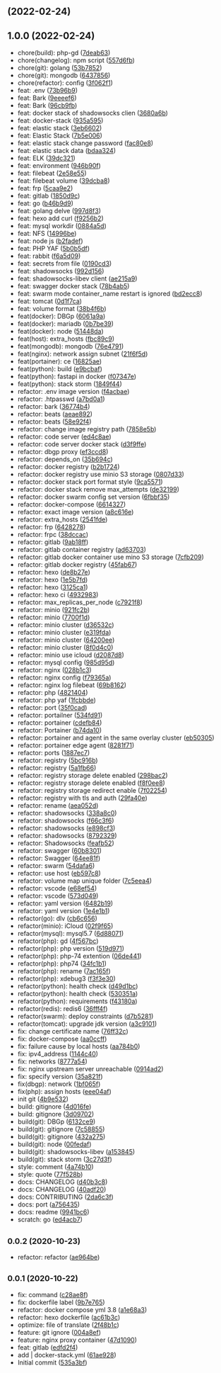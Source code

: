 ##  (2022-02-24)




## 1.0.0 (2022-02-24)

* chore(build): php-gd ([7deab63](https://github.com/example/docker/commit/7deab63))
* chore(changelog): npm script ([557d6fb](https://github.com/example/docker/commit/557d6fb))
* chore(git): golang ([53b7852](https://github.com/example/docker/commit/53b7852))
* chore(git): mongodb ([6437856](https://github.com/example/docker/commit/6437856))
* chore(refactor): config ([3f062f1](https://github.com/example/docker/commit/3f062f1))
* feat: .env ([73b96b9](https://github.com/example/docker/commit/73b96b9))
* feat: Bark ([9eeeef6](https://github.com/example/docker/commit/9eeeef6))
* feat: Bark ([96cb9fb](https://github.com/example/docker/commit/96cb9fb))
* feat: docker stack of shadowsocks clien ([3680a6b](https://github.com/example/docker/commit/3680a6b))
* feat: docker-stack ([935a595](https://github.com/example/docker/commit/935a595))
* feat: elastic stack ([3eb6602](https://github.com/example/docker/commit/3eb6602))
* feat: Elastic Stack ([7b5e006](https://github.com/example/docker/commit/7b5e006))
* feat: elastic stack change password ([fac80e8](https://github.com/example/docker/commit/fac80e8))
* feat: elastic stack data ([bdaa324](https://github.com/example/docker/commit/bdaa324))
* feat: ELK ([39dc321](https://github.com/example/docker/commit/39dc321))
* feat: environment ([946b90f](https://github.com/example/docker/commit/946b90f))
* feat: filebeat ([2e58e55](https://github.com/example/docker/commit/2e58e55))
* feat: filebeat volume ([39dcba8](https://github.com/example/docker/commit/39dcba8))
* feat: frp ([5caa9e2](https://github.com/example/docker/commit/5caa9e2))
* feat: gitlab ([1850d9c](https://github.com/example/docker/commit/1850d9c))
* feat: go ([b46b9d9](https://github.com/example/docker/commit/b46b9d9))
* feat: golang delve ([997d8f3](https://github.com/example/docker/commit/997d8f3))
* feat: hexo add curl ([f9256b2](https://github.com/example/docker/commit/f9256b2))
* feat: mysql workdir ([0884a5d](https://github.com/example/docker/commit/0884a5d))
* feat: NFS ([14996be](https://github.com/example/docker/commit/14996be))
* feat: node js ([b2fadef](https://github.com/example/docker/commit/b2fadef))
* feat: PHP YAF ([5b0b5df](https://github.com/example/docker/commit/5b0b5df))
* feat: rabbit ([f6a5d09](https://github.com/example/docker/commit/f6a5d09))
* feat: secrets from file ([0190cd3](https://github.com/example/docker/commit/0190cd3))
* feat: shadowsocks ([992d156](https://github.com/example/docker/commit/992d156))
* feat: shadowsocks-libev client ([ae215a9](https://github.com/example/docker/commit/ae215a9))
* feat: swagger docker stack ([78b4ab5](https://github.com/example/docker/commit/78b4ab5))
* feat: swarm mode container_name restart is ignored ([bd2ecc8](https://github.com/example/docker/commit/bd2ecc8))
* feat: tomcat ([0d1f7ca](https://github.com/example/docker/commit/0d1f7ca))
* feat: volume format ([38b4f6b](https://github.com/example/docker/commit/38b4f6b))
* feat(docker): DBGp ([6061a9a](https://github.com/example/docker/commit/6061a9a))
* feat(docker): mariadb ([0b7be39](https://github.com/example/docker/commit/0b7be39))
* feat(docker): node ([51448da](https://github.com/example/docker/commit/51448da))
* feat(host): extra_hosts ([fbc89c9](https://github.com/example/docker/commit/fbc89c9))
* feat(mongodb): mongodb ([76e4791](https://github.com/example/docker/commit/76e4791))
* feat(nginx): network assign subnet ([21f6f5d](https://github.com/example/docker/commit/21f6f5d))
* feat(portainer): ce ([16825ae](https://github.com/example/docker/commit/16825ae))
* feat(python): build ([e9bcbaf](https://github.com/example/docker/commit/e9bcbaf))
* feat(python): fastapi in docker ([f07347e](https://github.com/example/docker/commit/f07347e))
* feat(python): stack storm ([1849f44](https://github.com/example/docker/commit/1849f44))
* refactor: .env image version ([f4acbae](https://github.com/example/docker/commit/f4acbae))
* refactor: .htpasswd ([a7bd0a1](https://github.com/example/docker/commit/a7bd0a1))
* refactor: bark ([36774b4](https://github.com/example/docker/commit/36774b4))
* refactor: beats ([aeae892](https://github.com/example/docker/commit/aeae892))
* refactor: beats ([58e92f4](https://github.com/example/docker/commit/58e92f4))
* refactor: change image registry path ([7858e5b](https://github.com/example/docker/commit/7858e5b))
* refactor: code server ([ed4c8ae](https://github.com/example/docker/commit/ed4c8ae))
* refactor: code server docker stack ([d3f9ffe](https://github.com/example/docker/commit/d3f9ffe))
* refactor: dbgp proxy ([ef3ccd8](https://github.com/example/docker/commit/ef3ccd8))
* refactor: depends_on ([35b694c](https://github.com/example/docker/commit/35b694c))
* refactor: docker registry ([b2b1724](https://github.com/example/docker/commit/b2b1724))
* refactor: docker registry use minio S3 storage ([0807d33](https://github.com/example/docker/commit/0807d33))
* refactor: docker stack port format style ([9ca5571](https://github.com/example/docker/commit/9ca5571))
* refactor: docker stack remove max_attempts ([de32199](https://github.com/example/docker/commit/de32199))
* refactor: docker swarm config set version ([6fbbf35](https://github.com/example/docker/commit/6fbbf35))
* refactor: docker-compose ([6614327](https://github.com/example/docker/commit/6614327))
* refactor: exact image version ([a8c616e](https://github.com/example/docker/commit/a8c616e))
* refactor: extra_hosts ([2541fde](https://github.com/example/docker/commit/2541fde))
* refactor: frp ([6428278](https://github.com/example/docker/commit/6428278))
* refactor: frpc ([38dccac](https://github.com/example/docker/commit/38dccac))
* refactor: gitlab ([9ab18ff](https://github.com/example/docker/commit/9ab18ff))
* refactor: gitlab container registry ([ad63703](https://github.com/example/docker/commit/ad63703))
* refactor: gitlab docker container use mino S3 storage ([7cfb209](https://github.com/example/docker/commit/7cfb209))
* refactor: gitlab docker registry ([45fab67](https://github.com/example/docker/commit/45fab67))
* refactor: hexo ([de8b27e](https://github.com/example/docker/commit/de8b27e))
* refactor: hexo ([1e5b7fd](https://github.com/example/docker/commit/1e5b7fd))
* refactor: hexo ([3125ca1](https://github.com/example/docker/commit/3125ca1))
* refactor: hexo ci ([4932983](https://github.com/example/docker/commit/4932983))
* refactor: max_replicas_per_node ([c7921f8](https://github.com/example/docker/commit/c7921f8))
* refactor: minio ([921fc2b](https://github.com/example/docker/commit/921fc2b))
* refactor: minio ([7700f1d](https://github.com/example/docker/commit/7700f1d))
* refactor: minio cluster ([d36532c](https://github.com/example/docker/commit/d36532c))
* refactor: minio cluster ([e319fda](https://github.com/example/docker/commit/e319fda))
* refactor: minio cluster ([64200ee](https://github.com/example/docker/commit/64200ee))
* refactor: minio cluster ([8f0d4c0](https://github.com/example/docker/commit/8f0d4c0))
* refactor: minio use icloud ([d2087d8](https://github.com/example/docker/commit/d2087d8))
* refactor: mysql  config ([985d95d](https://github.com/example/docker/commit/985d95d))
* refactor: nginx ([028b1c3](https://github.com/example/docker/commit/028b1c3))
* refactor: nginx config ([f79365a](https://github.com/example/docker/commit/f79365a))
* refactor: nginx log filebeat ([69b8162](https://github.com/example/docker/commit/69b8162))
* refactor: php ([4821404](https://github.com/example/docker/commit/4821404))
* refactor: php yaf ([1fcbbde](https://github.com/example/docker/commit/1fcbbde))
* refactor: port ([35f0cad](https://github.com/example/docker/commit/35f0cad))
* refactor: portailner ([534fd91](https://github.com/example/docker/commit/534fd91))
* refactor: portainer ([cdefb84](https://github.com/example/docker/commit/cdefb84))
* refactor: Portainer ([b74da10](https://github.com/example/docker/commit/b74da10))
* refactor: portainer and agent in the same overlay cluster ([eb50305](https://github.com/example/docker/commit/eb50305))
* refactor: portainer edge agent ([8281f71](https://github.com/example/docker/commit/8281f71))
* refactor: ports ([1887ec7](https://github.com/example/docker/commit/1887ec7))
* refactor: registry ([5bc916b](https://github.com/example/docker/commit/5bc916b))
* refactor: registry ([5a1fb66](https://github.com/example/docker/commit/5a1fb66))
* refactor: registry storage delete enabled ([298bac2](https://github.com/example/docker/commit/298bac2))
* refactor: registry storage delete enabled ([f8f0ee8](https://github.com/example/docker/commit/f8f0ee8))
* refactor: registry storage redirect enable ([7f02254](https://github.com/example/docker/commit/7f02254))
* refactor: registry with tls and auth ([29fa40e](https://github.com/example/docker/commit/29fa40e))
* refactor: rename ([aea052d](https://github.com/example/docker/commit/aea052d))
* refactor: shadowsocks ([338a8c0](https://github.com/example/docker/commit/338a8c0))
* refactor: shadowsocks ([f66c3f6](https://github.com/example/docker/commit/f66c3f6))
* refactor: shadowsocks ([e898cf3](https://github.com/example/docker/commit/e898cf3))
* refactor: shadowsocks ([8792329](https://github.com/example/docker/commit/8792329))
* refactor: Shadowsocks ([feafb52](https://github.com/example/docker/commit/feafb52))
* refactor: swagger ([60b8301](https://github.com/example/docker/commit/60b8301))
* refactor: Swagger ([64ee81f](https://github.com/example/docker/commit/64ee81f))
* refactor: swarm ([54dafa6](https://github.com/example/docker/commit/54dafa6))
* refactor: use host ([eb597c8](https://github.com/example/docker/commit/eb597c8))
* refactor: volume map unique folder ([7c5eea4](https://github.com/example/docker/commit/7c5eea4))
* refactor: vscode ([e68ef54](https://github.com/example/docker/commit/e68ef54))
* refactor: vscode ([573d049](https://github.com/example/docker/commit/573d049))
* refactor: yaml version ([6482b19](https://github.com/example/docker/commit/6482b19))
* refactor: yaml version ([1e4e1b1](https://github.com/example/docker/commit/1e4e1b1))
* refactor(go): dlv ([cb6c656](https://github.com/example/docker/commit/cb6c656))
* refactor(minio): iCloud ([02f9f65](https://github.com/example/docker/commit/02f9f65))
* refactor(mysql): mysql5.7 ([6d88071](https://github.com/example/docker/commit/6d88071))
* refactor(php): gd ([4f567bc](https://github.com/example/docker/commit/4f567bc))
* refactor(php): php version ([519d971](https://github.com/example/docker/commit/519d971))
* refactor(php): php-74 extention ([06de441](https://github.com/example/docker/commit/06de441))
* refactor(php): php74 ([34fc1b1](https://github.com/example/docker/commit/34fc1b1))
* refactor(php): rename ([7ac165f](https://github.com/example/docker/commit/7ac165f))
* refactor(php): xdebug3 ([f3f3e30](https://github.com/example/docker/commit/f3f3e30))
* refactor(python): health check ([d49d1bc](https://github.com/example/docker/commit/d49d1bc))
* refactor(python): health check ([530351a](https://github.com/example/docker/commit/530351a))
* refactor(python): requirements ([f43180a](https://github.com/example/docker/commit/f43180a))
* refactor(redis): redis6 ([36fff4f](https://github.com/example/docker/commit/36fff4f))
* refactor(swarm): deploy constraints ([d7b5281](https://github.com/example/docker/commit/d7b5281))
* refactor(tomcat): upgrade jdk version ([a3c9101](https://github.com/example/docker/commit/a3c9101))
* fix: change certificate name ([76ff32c](https://github.com/example/docker/commit/76ff32c))
* fix: docker-compose ([aa0ccff](https://github.com/example/docker/commit/aa0ccff))
* fix: failure cause by local hosts ([aa784b0](https://github.com/example/docker/commit/aa784b0))
* fix: ipv4_address ([1144c40](https://github.com/example/docker/commit/1144c40))
* fix: networks ([8777a54](https://github.com/example/docker/commit/8777a54))
* fix: nginx upstream server unreachable ([0914ad2](https://github.com/example/docker/commit/0914ad2))
* fix: specify version ([35a821f](https://github.com/example/docker/commit/35a821f))
* fix(dbgp): network ([1bf065f](https://github.com/example/docker/commit/1bf065f))
* fix(php): assign hosts ([eee04af](https://github.com/example/docker/commit/eee04af))
* init git ([4b9e532](https://github.com/example/docker/commit/4b9e532))
* build: gitignore ([4d016fe](https://github.com/example/docker/commit/4d016fe))
* build: gitignore ([3d09702](https://github.com/example/docker/commit/3d09702))
* build(git): DBGp ([6132ce9](https://github.com/example/docker/commit/6132ce9))
* build(git): gitignore ([7c58855](https://github.com/example/docker/commit/7c58855))
* build(git): gitignore ([432a275](https://github.com/example/docker/commit/432a275))
* build(git): node ([00fedaf](https://github.com/example/docker/commit/00fedaf))
* build(git): shadowsocks-libev ([a153845](https://github.com/example/docker/commit/a153845))
* build(git): stack storm ([3c27d3f](https://github.com/example/docker/commit/3c27d3f))
* style: comment ([4a74b10](https://github.com/example/docker/commit/4a74b10))
* style: quote ([77f528b](https://github.com/example/docker/commit/77f528b))
* docs: CHANGELOG ([d40b3c8](https://github.com/example/docker/commit/d40b3c8))
* docs: CHANGELOG ([40adf20](https://github.com/example/docker/commit/40adf20))
* docs: CONTRIBUTING ([2da6c3f](https://github.com/example/docker/commit/2da6c3f))
* docs: port ([a756435](https://github.com/example/docker/commit/a756435))
* docs: readme ([9941bc6](https://github.com/example/docker/commit/9941bc6))
* scratch: go ([ed4acb7](https://github.com/example/docker/commit/ed4acb7))



## <small>0.0.2 (2020-10-23)</small>

* refactor: refactor ([ae964be](https://github.com/example/docker/commit/ae964be))



## <small>0.0.1 (2020-10-22)</small>

* fix: command ([c28ae8f](https://github.com/example/docker/commit/c28ae8f))
* fix: dockerfile label ([9b7e765](https://github.com/example/docker/commit/9b7e765))
* refactor: docker compose yml 3.8 ([a1e68a3](https://github.com/example/docker/commit/a1e68a3))
* refactor: hexo dockerfile ([ac61b3c](https://github.com/example/docker/commit/ac61b3c))
* optimize: file of translate ([2f48b1c](https://github.com/example/docker/commit/2f48b1c))
* feature: git ignore ([004a8ef](https://github.com/example/docker/commit/004a8ef))
* feature: nginx proxy container ([47d1090](https://github.com/example/docker/commit/47d1090))
* feat: gitlab ([edfd2f4](https://github.com/example/docker/commit/edfd2f4))
* add | docker-stack.yml ([61ae928](https://github.com/example/docker/commit/61ae928))
* Initial commit ([535a3bf](https://github.com/example/docker/commit/535a3bf))


